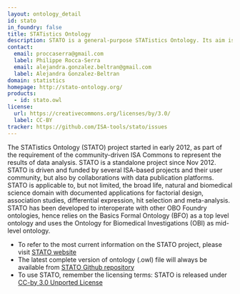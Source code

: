 ```yaml
---
layout: ontology_detail
id: stato
in_foundry: false
title: STATistics Ontology 
description: STATO is a general-purpose STATistics Ontology. Its aim is to provide coverage for processes such as statistical tests, their conditions of application, and information needed or resulting from statistical methods, such as probability distributions, variables, spread and variation metrics. STATO also covers aspects of experimental design and description of plots and graphical representations commonly used to provide visual cues of data distribution or layout and to assist review of the results.
contact: 
  email: proccaserra@gmail.com
  label: Philippe Rocca-Serra
  email: alejandra.gonzalez.beltran@gmail.com
  label: Alejandra Gonzalez-Beltran
domain: statistics
homepage: http://stato-ontology.org/ 
products: 
  - id: stato.owl
license:
  url: https://creativecommons.org/licenses/by/3.0/
  label: CC-BY
tracker: https://github.com/ISA-tools/stato/issues
---
```


The STATistics Ontology (STATO) project started in early 2012, as part of the requirement of the community-driven ISA Commons to represent the results of data analysis. STATO is a standalone project since Nov 2012. STATO is driven and funded by several ISA-based projects and their user community, but also by collaborations with data publication platforms. STATO is applicable to, but not limited, the broad life, natural and biomedical science domain with documented applications for factorial design, association studies, differential expression, hit selection and meta-analysis. STATO has been developed to interoperate with other OBO Foundry ontologies, hence relies on the Basics Formal Ontology (BFO) as a top level ontology and uses the Ontology for Biomedical Investigations (OBI) as mid-level ontology.

 * To refer to the most current  information on the STATO project, please visit [STATO website](http://stato-ontology.org/)
 * The latest complete version of ontology (.owl) file will always be available from [STATO Github repository]()
 * To use STATO, remember the licensing terms: STATO is released under [CC-by 3.0 Unported License](https://creativecommons.org/licenses/by/3.0/)
